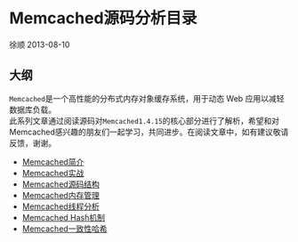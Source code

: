 # Memcached源码分析目录

徐顺 2013-08-10

## 大纲

`Memcached`是一个高性能的分布式内存对象缓存系统，用于动态 Web 应用以减轻数据库负载。  
此系列文章通过阅读源码对`Memcached1.4.15`的核心部分进行了解析，希望和对Memcached感兴趣的朋友们一起学习，共同进步。在阅读文章中，如有建议敬请反馈，谢谢。

* [Memcached简介](memcached_feature.md)
* [Memcached实战](memcached_in_action.md)
* [Memcached源码结构](memcached_source_arch.md)
* [Memcached内存管理](memcached_memory.md)
* [Memcached线程分析](memcached_thread.md)
* [Memcached Hash机制](memcached_hash.md)
* [Memcached一致性哈希](memcached_consistent_hash.md)
